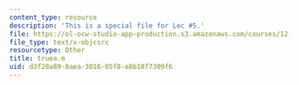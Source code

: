 ```yaml
---
content_type: resource
description: 'This is a special file for Lec #5.'
file: https://ol-ocw-studio-app-production.s3.amazonaws.com/courses/12-540-principles-of-the-global-positioning-system-spring-2012/d3f28a890aea301605f8e8b18f7309f6_truea.m
file_type: text/x-objcsrc
resourcetype: Other
title: truea.m
uid: d3f28a89-0aea-3016-05f8-e8b18f7309f6
---
```


